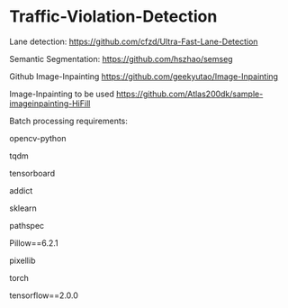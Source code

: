 # Traffic-Violation-Detection

Lane detection: https://github.com/cfzd/Ultra-Fast-Lane-Detection

Semantic Segmentation: https://github.com/hszhao/semseg


Github Image-Inpainting https://github.com/geekyutao/Image-Inpainting

Image-Inpainting to be used https://github.com/Atlas200dk/sample-imageinpainting-HiFill


Batch processing requirements:

opencv-python

tqdm

tensorboard

addict

sklearn

pathspec

Pillow==6.2.1

pixellib

torch

tensorflow==2.0.0

